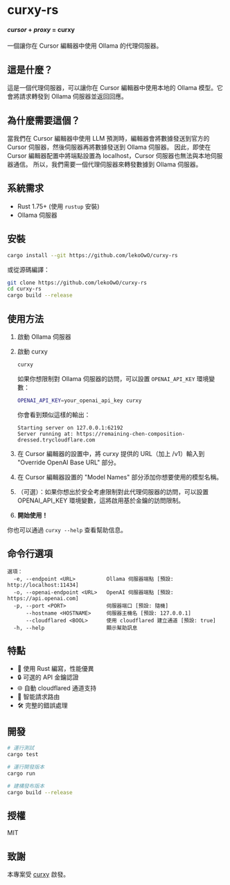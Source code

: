 # curxy-rs

#### _cursor_ + _proxy_ = **curxy**

一個讓你在 Cursor 編輯器中使用 Ollama 的代理伺服器。

## 這是什麼？

這是一個代理伺服器，可以讓你在 Cursor 編輯器中使用本地的 Ollama 模型。它會將請求轉發到 Ollama 伺服器並返回回應。

## 為什麼需要這個？

當我們在 Cursor 編輯器中使用 LLM 預測時，編輯器會將數據發送到官方的 Cursor 伺服器，然後伺服器再將數據發送到 Ollama 伺服器。
因此，即使在 Cursor 編輯器配置中將端點設置為 localhost，Cursor 伺服器也無法與本地伺服器通信。
所以，我們需要一個代理伺服器來轉發數據到 Ollama 伺服器。

## 系統需求

- Rust 1.75+ (使用 `rustup` 安裝)
- Ollama 伺服器

## 安裝

```bash
cargo install --git https://github.com/lekoOwO/curxy-rs
```

或從源碼編譯：

```bash
git clone https://github.com/lekoOwO/curxy-rs
cd curxy-rs
cargo build --release
```

## 使用方法

1. 啟動 Ollama 伺服器

2. 啟動 curxy

   ```bash
   curxy
   ```

   如果你想限制對 Ollama 伺服器的訪問，可以設置 `OPENAI_API_KEY` 環境變數：

   ```bash
   OPENAI_API_KEY=your_openai_api_key curxy
   ```

   你會看到類似這樣的輸出：

   ```
   Starting server on 127.0.0.1:62192
   Server running at: https://remaining-chen-composition-dressed.trycloudflare.com
   ```

3. 在 Cursor 編輯器的設置中，將 curxy 提供的 URL（加上 /v1）輸入到 "Override OpenAI Base URL" 部分。

4. 在 Cursor 編輯器設置的 "Model Names" 部分添加你想要使用的模型名稱。

5. （可選）：如果你想出於安全考慮限制對此代理伺服器的訪問，可以設置 OPENAI_API_KEY 環境變數，這將啟用基於金鑰的訪問限制。

6. **開始使用！**

你也可以通過 `curxy --help` 查看幫助信息。

## 命令行選項

```
選項：
  -e, --endpoint <URL>          Ollama 伺服器端點 [預設: http://localhost:11434]
  -o, --openai-endpoint <URL>   OpenAI 伺服器端點 [預設: https://api.openai.com]
  -p, --port <PORT>             伺服器端口 [預設: 隨機]
      --hostname <HOSTNAME>     伺服器主機名 [預設: 127.0.0.1]
      --cloudflared <BOOL>      使用 cloudflared 建立通道 [預設: true]
  -h, --help                    顯示幫助訊息
```

## 特點

- 🚀 使用 Rust 編寫，性能優異
- 🔒 可選的 API 金鑰認證
- 🌐 自動 cloudflared 通道支持
- 🔄 智能請求路由
- 🛠 完整的錯誤處理

## 開發

```bash
# 運行測試
cargo test

# 運行開發版本
cargo run

# 建構發布版本
cargo build --release
```

## 授權

MIT

## 致謝

本專案受 [curxy](https://github.com/ryoppippi/curxy) 啟發。
